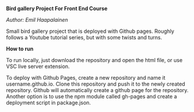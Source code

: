 **Bird gallery Project For Front End Course**

*Author: Emil Haapalainen*

Small bird gallery project that is deployed with Github pages. Roughly follows a Youtube tutorial series, but with some twists and turns.

**How to run**

To run locally, just download the repository and open the html file, or use VSC live server extension.

To deploy with Github Pages, create a new repository and name it username.github.io. Clone this repository and push it to the newly created repository. Github will automatically create a github page for the repository. Another option is to use the npm module called gh-pages and create a deployment script in package.json. 
